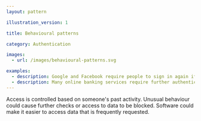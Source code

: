 ```yaml
---
layout: pattern

illustration_version: 1

title: Behavioural patterns

category: Authentication

images:
  - url: /images/behavioural-patterns.svg

examples:
  - description: Google and Facebook require people to sign in again if they're accessing services from a new location
  - description: Many online banking services require further authentication when transferring money to an account a customer hasn't transferred to before
---
```


Access is controlled based on someone's past activity. Unusual behaviour could cause further checks or access to data to be blocked. Software could make it easier to access data that is frequently requested.
